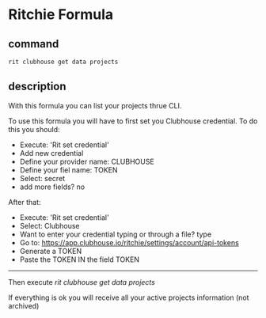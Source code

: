 # Ritchie Formula

## command

```bash
rit clubhouse get data projects
```

## description

With this formula you can list your projects thrue CLI.

To use this formula you will have to first set you Clubhouse credential. To do this you should:

- Execute: 'Rit set credential'
- Add new credential
- Define your provider name: CLUBHOUSE
- Define your fiel name: TOKEN
- Select: secret
- add more fields? no

After that:
- Execute: 'Rit set credential'
- Select: Clubhouse
- Want to enter your credential typing or through a file? type
- Go to: https://app.clubhouse.io/ritchie/settings/account/api-tokens 
- Generate a TOKEN
- Paste the TOKEN IN the field TOKEN

----

Then execute *rit clubhouse get data projects*

If everything is ok you will receive all your active projects information (not archived)
